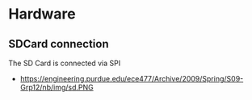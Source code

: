 # Hardware
## SDCard connection

The SD Card is connected via SPI
* https://engineering.purdue.edu/ece477/Archive/2009/Spring/S09-Grp12/nb/img/sd.PNG
